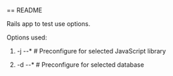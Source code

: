 == README

Rails app to test use options.

Options used:

1. -j
--* # Preconfigure for selected JavaScript library

2. -d
--* # Preconfigure for selected database
